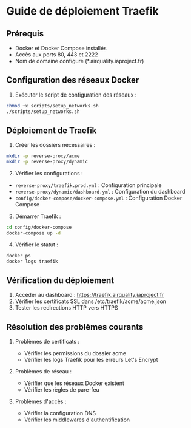 # Guide de déploiement Traefik

## Prérequis
- Docker et Docker Compose installés
- Accès aux ports 80, 443 et 2222
- Nom de domaine configuré (*.airquality.iaproject.fr)

## Configuration des réseaux Docker
1. Exécuter le script de configuration des réseaux :
```bash
chmod +x scripts/setup_networks.sh
./scripts/setup_networks.sh
```

## Déploiement de Traefik
1. Créer les dossiers nécessaires :
```bash
mkdir -p reverse-proxy/acme
mkdir -p reverse-proxy/dynamic
```

2. Vérifier les configurations :
- `reverse-proxy/traefik.prod.yml` : Configuration principale
- `reverse-proxy/dynamic/dashboard.yml` : Configuration du dashboard
- `config/docker-compose/docker-compose.yml` : Configuration Docker Compose

3. Démarrer Traefik :
```bash
cd config/docker-compose
docker-compose up -d
```

4. Vérifier le statut :
```bash
docker ps
docker logs traefik
```

## Vérification du déploiement
1. Accéder au dashboard : https://traefik.airquality.iaproject.fr
2. Vérifier les certificats SSL dans /etc/traefik/acme/acme.json
3. Tester les redirections HTTP vers HTTPS

## Résolution des problèmes courants
1. Problèmes de certificats :
   - Vérifier les permissions du dossier acme
   - Vérifier les logs Traefik pour les erreurs Let's Encrypt

2. Problèmes de réseau :
   - Vérifier que les réseaux Docker existent
   - Vérifier les règles de pare-feu

3. Problèmes d'accès :
   - Vérifier la configuration DNS
   - Vérifier les middlewares d'authentification